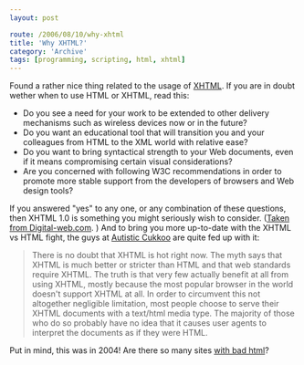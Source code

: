 ```yaml
---
layout: post

route: /2006/08/10/why-xhtml
title: 'Why XHTML?'
category: 'Archive'
tags: [programming, scripting, html, xhtml]
---
```


Found a rather nice thing related to the usage of
<a class="ph" target="_blank" rel="noopener noreferrer" href="http://en.wikipedia.org/wiki/Xhtml">XHTML</a>.
If you are in doubt wether when to use HTML or XHTML, read this:

- Do you see a need for your work to be extended to other delivery mechanisms
  such as wireless devices now or in the future?
- Do you want an educational tool that will transition you and your colleagues
  from HTML to the XML world with relative ease?
- Do you want to bring syntactical strength to your Web documents, even if it
  means compromising certain visual considerations?
- Are you concerned with following W3C recommendations in order to promote more
  stable support from the developers of browsers and Web design tools?

If you answered "yes" to any one, or any combination of these questions, then
XHTML 1.0 is something you might seriously wish to consider.
(<a class="ph" target="_blank" rel="noopener noreferrer" href="http://www.digital-web.com/articles/an_xhtml_roadmap_for_designers/">Taken
from Digital-web.com</a>. ) And to bring you more up-to-date with the XHTML vs
HTML fight, the guys at
<a class="ph" target="_blank" rel="noopener noreferrer" href="http://www.autisticcuckoo.net/archive.php?id=2004/10/25/pretend-xhtml">Autistic
Cukkoo</a> are quite fed up with it:

> There is no doubt that XHTML is hot right now. The myth says that XHTML is
> much better or stricter than HTML and that web standards require XHTML. The
> truth is that very few actually benefit at all from using XHTML, mostly
> because the most popular browser in the world doesn't support XHTML at all. In
> order to circumvent this not altogether negligible limitation, most people
> choose to serve their XHTML documents with a text/html media type. The
> majority of those who do so probably have no idea that it causes user agents
> to interpret the documents as if they were HTML.

Put in mind, this was in 2004! Are there so many sites
<a class="ph" target="_blank" rel="noopener noreferrer" href="http://www.w3schools.com/xhtml/xhtml_why.asp">with
bad html</a>?
